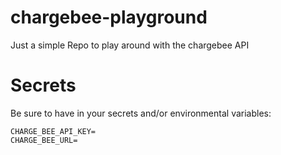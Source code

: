 # chargebee-playground
Just a simple Repo to play around with the chargebee API

# Secrets
Be sure to have in your secrets and/or environmental variables:

```
CHARGE_BEE_API_KEY=
CHARGE_BEE_URL=
```